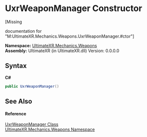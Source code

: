 # UxrWeaponManager Constructor 
 

\[Missing <summary> documentation for "M:UltimateXR.Mechanics.Weapons.UxrWeaponManager.#ctor"\]

**Namespace:**&nbsp;<a href="N_UltimateXR_Mechanics_Weapons">UltimateXR.Mechanics.Weapons</a><br />**Assembly:**&nbsp;UltimateXR (in UltimateXR.dll) Version: 0.0.0.0

## Syntax

**C#**<br />
``` C#
public UxrWeaponManager()
```


## See Also


#### Reference
<a href="T_UltimateXR_Mechanics_Weapons_UxrWeaponManager">UxrWeaponManager Class</a><br /><a href="N_UltimateXR_Mechanics_Weapons">UltimateXR.Mechanics.Weapons Namespace</a><br />